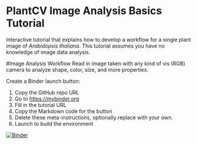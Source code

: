 # PlantCV Image Analysis Basics Tutorial

Interactive tutorial that explains how to develop a workflow for a single plant image of _Arabidopsis thaliana_. This tutorial assumes you have no knowledge of image data analysis.

#Image Analysis Workflow
Read in image taken with any kind of vis (RGB) camera to analyze shape, color, size, and more properties.

Create a Binder launch button:

1. Copy the GitHub repo URL
2. Go to https://mybinder.org
3. Fill in the tutorial URL
4. Copy the Markdown code for the button
5. Delete these meta-instructions, optionally replace with your own. 
6. Launch to build the environment

[![Binder](https://mybinder.org/badge_logo.svg)](https://mybinder.org/v2/gh/danforthcenter/plantcv-tutorial-template/HEAD)
